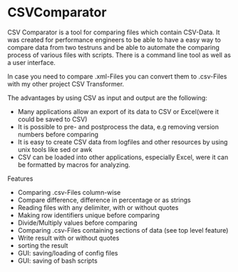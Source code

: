 # CSVComparator
CSV Comparator is a tool for comparing files which contain CSV-Data. It was created for performance engineers to be able to have a easy way to compare data from two testruns and be able to automate the comparing process of various files with scripts.
There is a command line tool as well as a user interface.

In case you need to compare .xml-Files you can convert them to .csv-Files with my other project CSV Transformer.

The advantages by using CSV as input and output are the following:
- Many applications allow an export of its data to CSV or Excel(were it could be saved to CSV)
- It is possible to pre- and postprocess the data, e.g removing version numbers before comparing
- It is easy to create CSV data from logfiles and other resources by using unix tools like sed or awk
- CSV can be loaded into other applications, especially Excel, were it can be formatted by macros for analyzing.

Features
- Comparing .csv-Files column-wise
- Compare difference, difference in percentage or as strings
- Reading files with any delimiter, with or without quotes
- Making row identifiers unique before comparing
- Divide/Multiply values before comparing
- Comparing .csv-Files containing sections of data (see top level feature)
- Write result with or without quotes
- sorting the result
- GUI: saving/loading of config files
- GUI: saving of bash scripts
